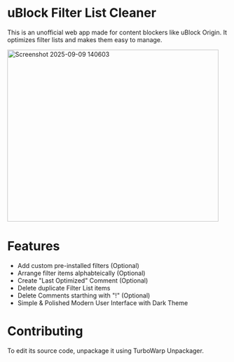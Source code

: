 # uBlock Filter List Cleaner #
This is an unofficial web app made for content blockers like uBlock Origin. It optimizes filter lists and makes them easy to manage.

<img width="482" height="392" alt="Screenshot 2025-09-09 140603" src="https://github.com/user-attachments/assets/1aa07e20-0d85-4492-8335-12d2d468fe87" />

# Features #
- Add custom pre-installed filters (Optional)
- Arrange filter items alphabteically (Optional)
- Create "Last Optimized" Comment (Optional)
- Delete duplicate Filter List items
- Delete Comments starthing with "!" (Optional)
- Simple & Polished Modern User Interface with Dark Theme

# Contributing #
To edit its source code, unpackage it using TurboWarp Unpackager.
